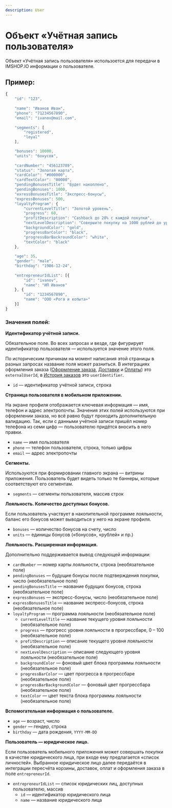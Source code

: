 ```yaml
---
description: User
---
```


# Объект «Учётная запись пользователя»

Объект «Учётная запись пользователя» использоется для передачи в IMSHOP.IO информации о пользователе.

## Пример:

```javascript
{
    "id": "123",
    
    "name": "Иванов Иван",
    "phone": "71234567890",
    "email": "ivanov@mail.com",
    
    "segments": [
        "registered",
        "loyal"
    ],

    "bonuses": 10000,
    "units": "бонусов",
    
    "cardNumber": "456123789",
    "status": "Золотая карта",
    "cardColor": "#000000",
    "cardTextColor": "00000",
    "pendingBonusesTitle": "Будет накоплено",
    "pendingBonuses": 1000,
    "exressBonusesTitle": "Экспресс-бонусы",
    "expressBonuses": 500,
    "loyaltyProgram": {
        "currentLevelTitle": "Золотой уровень",
        "progress": 60,
        "profitDescription": "Cashback до 20% с каждой покупки",
        "nextLevelDescription": "Совершите покупку на 1000 рублей до уровня Платиновый",
        "backgroundColor": "gold",
        "progressBarColor": "black",
        "progressBarBackroundColor": "white",
        "textColor": "black"
    },
    
    "age": 35,
    "gender": "male",
    "birthday": "1986-12-24",
    
    "entrepreneurIdList": [{
        "id": "ivanov",
        "name": "ИП Иванов"
    }, {
        "id": "1234567890",
        "name": "ООО «Рога и копыта»"
    }]
}
```

### Значения полей:

**Идентификатор учётной записи.**

Обязательное поле. Во всех запросах и везде, где фигурирует идентификатор пользователя — используется значение этого поля. 

По историческим причинам на момент написания этой страницы в разных запросах название поля может разниться. В интеграциях оформления заказа \([Оформление заказа](../../oformlenie-zakaza.-dostavki-oplaty/order.md), [Доставки](../../oformlenie-zakaza.-dostavki-oplaty/deliveries.md) и [Оплаты](../../oformlenie-zakaza.-dostavki-oplaty/payments.md)\) это `externalUserId`, в [История заказов](order-history.md) это `userIdentifier`.

* `id`  — идентификатор учётной записи, строка

**Страница пользователя в мобильном приложении.**

На экране профиля отображается ключевая информация — имя, телефон и адрес электропочты. Значения этих полей используются при оформлении заказа, но всё равно будут проходить дополнительную валидацию. Так, если с данными учётной записи пришёл номер телефона из семи цифр — пользователю придётся вносить в него правки.

* `name` — имя пользователя
* `phone` — телефон пользователя, строка, только цифры
* `email` — адрес электропочты

**Сегменты.**

Используются при формировании главного экрана — витрины приложения. Пользователь будет видеть только те баннеры, которые соответствуют его сегментам. 

* `segments` — сегменты пользователя, массив строк

**Лояльность. Количество доступных бонусов.**

Если пользователь участвует в накопительной программе лояльности, баланс его бонусов может выводиться у него на экране профиля.

* `bonuses` — количество бонусов на счету, число
* `units` — единицы бонусов \(«бонусов», «рублей» и пр.\)

**Лояльность. Расширенная информация.**

Дополнительно поддерживается вывод следующей информации:

* `cardNumber` — номер карты лояльности, строка \(необязательное поле\)
* `pendingBonuses` — будущие бонусы после подтверждения покупки, число \(необязательное поле\)
* `pendingBonusesTitle` — название будущих бонусов, строка \(необязательное поле\)
* `expressBonuses` — экспресс-бонусы, число \(необязательное поле\)
* `expressBonusesTitle` — название экспресс-бонусов, строка \(необязательное поле\)
* `loyaltyProgram` — программа лояльности \(необязательное поле\)
  * `currentLevelTitle` — название текущего уровня лояльности \(необязательное поле\)
  * `progress` — прогресс уровня лояльности в прогрессбаре, 0 – 100 \(необязательное поле\)
  * `profitDescription` — описание текущего уровня лояльности \(необязательное поле\)
  * `nextLevelDescription` — описание следующего уровня лояльности \(необязательное поле\)
  * `backgroundColor` — фоновый цвет блока программы лояльности \(необязательное поле\)
  * `progressBarColor` — цвет прогресса в прогрессбаре \(необязательное поле\)
  * `progressBarBackgroundColor` — фоновый цвет прогрессбара \(необязательное поле\)
  * `textColor` — цвет текста блока программы лояльности \(необязательное поле\)

**Вспомогательная информация о пользователе.**

* `age` — возраст, число
* `gender` — гендер, строка
* `birthday` — дата рождения, `YYYY-MM-DD`

**Пользователь — юридическое лицо.**

Если пользователь мобильного приложения может совершать покупки в качестве юридического лица, при входе ему предлагается «список личностей». Выбранное юридическое лицо далее передаётся в интеграции пересчёта корзины, доставок, оплат и оформления заказа в поле `entrepreneurId`.

* `entrepreneurIdList` — список юридических лиц, доступных пользователю, массив
  * `id` — идентификатор юридического лица
  * `name` — название юридического лица

